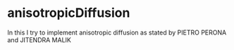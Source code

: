 # anisotropicDiffusion
In this I try to implement anisotropic diffusion as stated by PIETRO PERONA and JITENDRA MALIK
